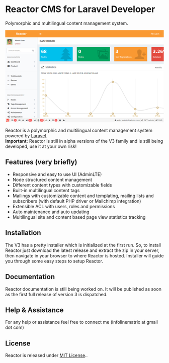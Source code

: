 # Reactor CMS for Laravel Developer
Polymorphic and multilingual content management system.

![Reactor Dashboard](https://github.com/infolinematrix/Reactor-CMS/blob/master/reactor.png)

Reactor is a polymorphic and multilingual content management system powered by [Laravel](https://laravel.com).  
**Important:** Reactor is still in alpha versions of the V3 family and is still being developed, use it at your own risk!

## Features (very briefly)
* Responsive and easy to use UI (AdminLTE)
* Node structured content management
* Different content types with customizable fields
* Built-in multilingual content tags
* Mailings with customizable content and templating, mailing lists and subscribers (with default PHP driver or Mailchimp integration)
* Extensible ACL with users, roles and permissions
* Auto maintenance and auto updating
* Multilingual site and content based page view statistics tracking

## Installation
The V3 has a pretty installer which is initialized at the first run. So, to install Reactor just download the latest release and extract the zip in your server, then navigate in your browser to where Reactor is hosted. Installer will guide you through some easy steps to setup Reactor.

## Documentation
Reactor documentation is still being worked on. It will be published as soon as the first full release of version 3 is dispatched.

## Help & Assistance
For any help or assistance feel free to connect me (infolinematrix at gmail dot com)

## License
Reactor is released under [MIT License](https://github.com/infolinematrix/reactor/blob/master/License.txt)..
